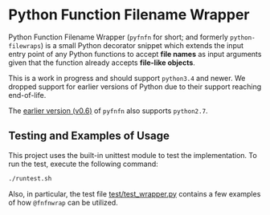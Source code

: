 # Python Function Filename Wrapper

Python Function Filename Wrapper
(`pyfnfn` for short; and formerly `python-filewraps`)
is a small Python decorator snippet which extends the input entry point of
any Python functions to accept **file names** as input arguments given that
the function already accepts **file-like objects**.

This is a work in progress and should support `python3.4` and newer.
We dropped support for earlier versions of Python due to their support
reaching end-of-life.

The [earlier version (v0.6)](https://github.com/abhabongse/pyfnfn/tree/v0.6)
of `pyfnfn` also supports `python2.7`.

## Testing and Examples of Usage

This project uses the built-in unittest module to test the implementation.
To run the test, execute the following command:

```bash
./runtest.sh
```

Also, in particular, the test file
[test/test_wrapper.py](test/test_wrapper.py)
contains a few examples of how `@fnfnwrap` can be utilized.
